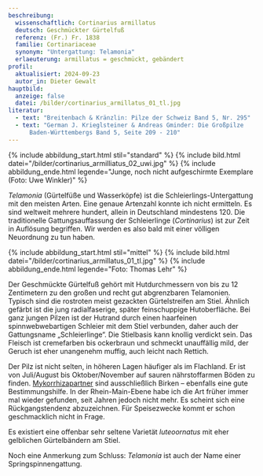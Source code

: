 ```yaml
---
beschreibung:
  wissenschaftlich: Cortinarius armillatus
  deutsch: Geschmückter Gürtelfuß
  referenz: (Fr.) Fr. 1838
  familie: Cortinariaceae
  synonym: "Untergattung: Telamonia"
  erlaeuterung: armillatus = geschmückt, gebändert
profil:
  aktualisiert: 2024-09-23
  autor_in: Dieter Gewalt
hauptbild:
  anzeige: false
  datei: /bilder/cortinarius_armillatus_01_tl.jpg
literatur:
  - text: "Breitenbach & Kränzlin: Pilze der Schweiz Band 5, Nr. 295"
  - text: "German J. Krieglsteiner & Andreas Gminder: Die Großpilze
      Baden-Württembergs Band 5, Seite 209 - 210"
---
```

{% include abbildung_start.html stil="standard" %}
{% include bild.html datei="/bilder/cortinarius_armilliatus_02_uwi.jpg" %}
{% include abbildung_ende.html legende="Junge, noch nicht aufgeschirmte Exemplare (Foto: Uwe Winkler)" %}

*Telamonia* (Gürtelfüße und Wasserköpfe) ist die Schleierlings-Untergattung mit den meisten Arten. Eine genaue Artenzahl konnte ich nicht ermitteln. Es sind weltweit mehrere hundert, allein in Deutschland mindestens 120. Die traditionelle Gattungsauffassung der Schleierlinge (*Cortinarius*) ist zur Zeit in Auflösung begriffen. Wir werden es also bald mit einer völligen Neuordnung zu tun haben.

{% include abbildung_start.html stil="mittel" %}
{% include bild.html datei="/bilder/cortinarius_armillatus_01_tl.jpg" %}
{% include abbildung_ende.html legende="Foto: Thomas Lehr" %}

Der Geschmückte Gürtelfuß gehört mit Hutdurchmessern von bis zu 12 Zentimetern zu den großen  und recht gut abgrenzbaren Telamonien. Typisch sind die rostroten meist gezackten Gürtelstreifen am Stiel. Ähnlich gefärbt ist die jung radialfaserige, später feinschuppige Hutoberfläche. Bei ganz jungen Pilzen ist der Hutrand durch einen haarfeinen spinnwebwebartigen Schleier mit dem Stiel verbunden, daher auch der Gattungsname „Schleierlinge“. Die Stielbasis kann knollig verdickt sein. Das Fleisch ist cremefarben bis ockerbraun und schmeckt unauffällig mild, der Geruch ist eher unangenehm muffig, auch leicht nach Rettich.

Der Pilz ist nicht selten, in höheren Lagen häufiger als im Flachland. Er ist von Juli/August bis Oktober/November auf sauren nährstoffarmen Böden zu finden. [Mykorrhizapartner](Mykorrhiza "Glossar") sind ausschließlich Birken – ebenfalls eine gute Bestimmungshilfe. In der Rhein-Main-Ebene habe ich die Art früher immer mal wieder gefunden, seit Jahren jedoch nicht mehr. Es scheint sich eine Rückgangstendenz abzuzeichnen. Für Speisezwecke kommt er schon geschmacklich nicht in Frage.

Es existiert eine offenbar sehr seltene Varietät *luteoornatus* mit eher gelblichen Gürtelbändern am Stiel.

Noch eine Anmerkung zum Schluss: *Telamonia* ist auch der Name einer Springspinnengattung.